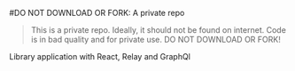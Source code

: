 #DO NOT DOWNLOAD OR FORK: A private repo


> This is a private repo. Ideally, it should not be found on internet. Code is in bad quality and for private use.
> DO NOT DOWNLOAD OR FORK!

Library application with React, Relay and GraphQl

